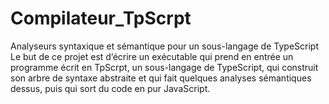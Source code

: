 # Compilateur_TpScrpt
Analyseurs syntaxique et sémantique pour un sous-langage de TypeScript
Le but de ce projet est d’écrire un exécutable qui prend en entrée un programme écrit en TpScrpt, un sous-langage de TypeScript, qui construit son arbre de syntaxe abstraite et qui fait quelques analyses sémantiques dessus, puis qui sort du code en pur JavaScript.
